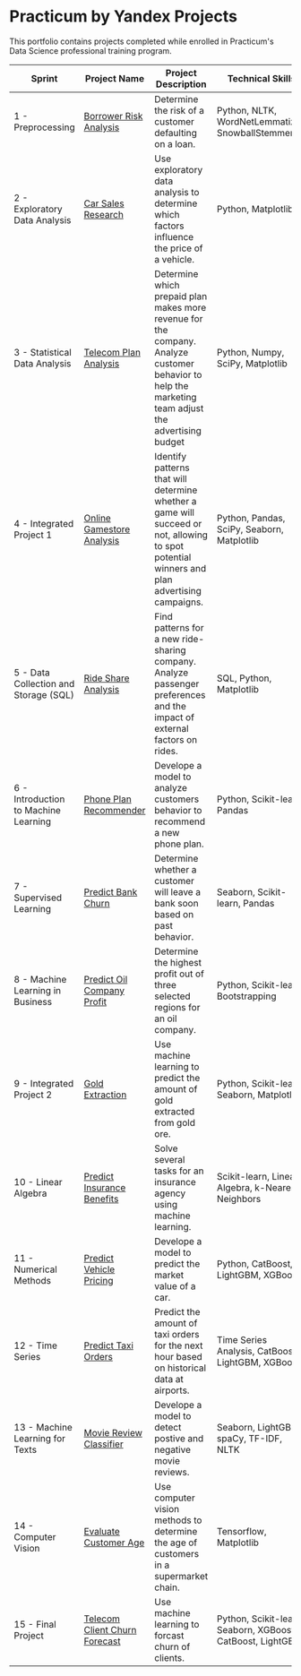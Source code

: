 # Practicum by Yandex Projects
  This portfolio contains projects completed while enrolled in Practicum's Data Science professional training program.

| Sprint      | Project Name        | Project Description    | Technical Skills        |
|-------------|---------------------|------------------------|-------------------------|
| 1 - Preprocessing | [Borrower Risk Analysis](https://github.com/AlexisDoxey/Data-Science-Portfolio/blob/main/Car%20Sales%20Research/Car%20Sales%20Research.ipynb) | Determine the risk of a customer defaulting on a loan. | Python, NLTK, WordNetLemmatizer, SnowballStemmer|
| 2 - Exploratory Data Analysis | [Car Sales Research](https://github.com/AlexisDoxey/Data-Science-Portfolio/blob/main/Car%20Sales%20Research/Car%20Sales%20Research.ipynb) | Use exploratory data analysis to determine which factors influence the price of a vehicle. | Python, Matplotlib |
| 3 - Statistical Data Analysis | [Telecom Plan Analysis](https://github.com/AlexisDoxey/Data-Science-Portfolio/blob/main/Telecom%20Plan%20Analysis/Telecom%20Plan%20Analysis.ipynb) | Determine which prepaid plan makes more revenue for the company. Analyze customer behavior to help the marketing team adjust the advertising budget | Python, Numpy, SciPy, Matplotlib |
| 4 - Integrated Project 1 | [Online Gamestore Analysis](https://github.com/AlexisDoxey/Data-Science-Portfolio/blob/main/Online%20Gamestore%20Analysis/Online%20Gamestore%20Analysis.ipynb) | Identify patterns that will determine whether a game will succeed or not, allowing to spot potential winners and plan advertising campaigns. | Python, Pandas, SciPy, Seaborn, Matplotlib |
| 5 - Data Collection and Storage (SQL) | [Ride Share Analysis](https://github.com/AlexisDoxey/Data-Science-Portfolio/blob/main/Ride%20Share%20Analysis/Ride%20Share%20Analysis.ipynb) | Find patterns for a new ride-sharing company. Analyze passenger preferences and the impact of external factors on rides. | SQL, Python, Matplotlib |
| 6 - Introduction to Machine Learning | [Phone Plan Recommender](https://github.com/AlexisDoxey/Data-Science-Portfolio/blob/main/Phone%20Plan%20Recommender/Phone%20Plan%20Recommender.ipynb) | Develope a model to analyze customers behavior to recommend a new phone plan. | Python, Scikit-learn, Pandas
| 7 - Supervised Learning | [Predict Bank Churn](https://github.com/AlexisDoxey/Data-Science-Portfolio/blob/main/Predict%20Bank%20Churn/Predict%20Bank%20Churn.ipynb) | Determine whether a customer will leave a bank soon based on past behavior. | Seaborn, Scikit-learn, Pandas |
| 8 - Machine Learning in Business | [Predict Oil Company Profit](https://github.com/AlexisDoxey/Data-Science-Portfolio/blob/main/Predict%20Oil%20Company%20Profit/Predict%20Oil%20Company%20Profit.ipynb) | Determine the highest profit out of three selected regions for an oil company. | Python, Scikit-learn, Bootstrapping |
| 9 - Integrated Project 2 | [Gold Extraction](https://github.com/AlexisDoxey/Data-Science-Portfolio/blob/main/Gold%20Extraction/Gold%20Extraction.ipynb) | Use machine learning to predict the amount of gold extracted from gold ore. | Python, Scikit-learn, Seaborn, Matplotlib |
| 10 - Linear Algebra | [Predict Insurance Benefits](https://github.com/AlexisDoxey/Data-Science-Portfolio/blob/main/Predict%20Insurance%20Benefits/Predict%20Insurance%20Benefits.ipynb) | Solve several tasks for an insurance agency using machine learning. | Scikit-learn, Linear Algebra, k-Nearest Neighbors |
| 11 - Numerical Methods | [Predict Vehicle Pricing](https://github.com/AlexisDoxey/Data-Science-Portfolio/blob/main/Predict%20Vehicle%20Pricing/Predict%20Vehicle%20Pricing.ipynb) | Develope a model to predict the market value of a car. | Python, CatBoost, LightGBM, XGBoost
| 12 - Time Series | [Predict Taxi Orders](https://github.com/AlexisDoxey/Data-Science-Portfolio/blob/main/Predict%20Taxi%20Orders/Predict%20Taxi%20Orders.ipynb) | Predict the amount of taxi orders for the next hour based on historical data at airports. | Time Series Analysis, CatBoost, LightGBM, XGBoost |
| 13 - Machine Learning for Texts | [Movie Review Classifier](https://github.com/AlexisDoxey/Data-Science-Portfolio/blob/main/Movie%20Review%20Classifier/Movie%20Review%20Classifier.ipynb) | Develope a model to detect postive and negative movie reviews. | Seaborn, LightGBM, spaCy, TF-IDF, NLTK |
| 14 - Computer Vision | [Evaluate Customer Age](https://github.com/AlexisDoxey/Data-Science-Portfolio/blob/main/Evaluate%20Customer%20Age/Evaluate%20Customer%20Age.ipynb) | Use computer vision methods to determine the age of customers in a supermarket chain. | Tensorflow, Matplotlib |
| 15 - Final Project | [Telecom Client Churn Forecast](https://github.com/AlexisDoxey/Practicum-By-Yandex-Projects/blob/main/Telecom%20Client%20Churn%20Forcasting/Telecom%20Client%20Churn%20Forecasting.ipynb) | Use machine learning to forcast churn of clients. | Python, Scikit-learn, Seaborn, XGBoost, CatBoost, LightGBM |





 
